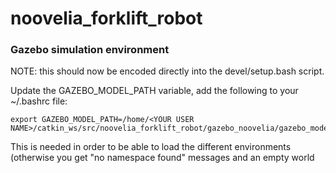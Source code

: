 # noovelia_forklift_robot

### Gazebo simulation environment
NOTE: this should now be encoded directly into the devel/setup.bash script.

Update the GAZEBO_MODEL_PATH variable, add the following to your ~/.bashrc file:

```
export GAZEBO_MODEL_PATH=/home/<YOUR USER NAME>/catkin_ws/src/noovelia_forklift_robot/gazebo_noovelia/gazebo_models_noovelia/models:$GAZEBO_MODEL_PATH
```
This is needed in order to be able to load the different environments (otherwise you get "no namespace found" messages and an empty world
